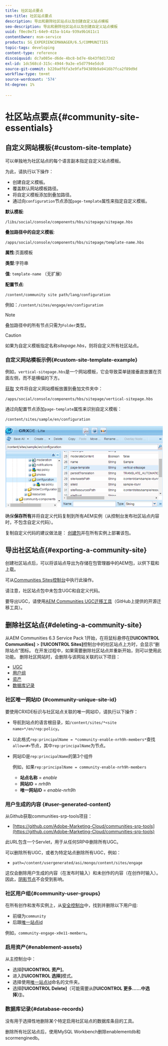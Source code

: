 ```yaml
---
title: 社区站点要点
seo-title: 社区站点要点
description: 导出和删除社区站点以及创建自定义站点模板
seo-description: 导出和删除社区站点以及创建自定义站点模板
uuid: f0ec0e71-64e9-415a-b14a-939a9b1611c1
contentOwner: msm-service
products: SG_EXPERIENCEMANAGER/6.5/COMMUNITIES
topic-tags: developing
content-type: reference
discoiquuid: dc7a085e-d6de-4bc8-bd7e-6b43f8d172d2
exl-id: 1dc568cd-315c-4944-9a3e-e5d7794e5dc0
source-git-commit: b220adf6fa3e9faf94389b9a9416b7fca2f89d9d
workflow-type: tm+mt
source-wordcount: '574'
ht-degree: 1%

---
```


# 社区站点要点{#community-site-essentials}

## 自定义网站模板{#custom-site-template}

可以单独地为社区站点的每个语言副本指定自定义站点模板。

为此，请执行以下操作：

* 创建自定义模板。
* 覆盖默认网站模板路径。
* 将自定义模板添加到叠加路径。
* 通过向`configuration`节点添加`page-template`属性来指定自定义模板。

**默认模板**:

`/libs/social/console/components/hbs/sitepage/sitepage.hbs`

**叠加路径中的自定义模板**:

`/apps/social/console/components/hbs/sitepage/template-name.hbs`

**属性**:页面模板

**类型**:字符串

**值**: `template-name` （无扩展）

**配置节点**:

`/content/community site path/lang/configuration`

例如：`/content/sites/engage/en/configuration`

>[!NOTE]
>
>叠加路径中的所有节点只需为`Folder`类型。

>[!CAUTION]
>
>如果为自定义模板指定名称&#x200B;*sitepage.hbs*，则将自定义所有社区站点。

### 自定义网站模板示例{#custom-site-template-example}

例如，`vertical-sitepage.hbs`是一个网站模板，它会导致菜单链接垂直放置在页面左侧，而不是横幅的下方。

[获取](assets/vertical-sitepage.hbs)
文件将自定义网站模板放置到叠加文件夹中：

`/apps/social/console/components/hbs/sitepage/vertical-sitepage.hbs`

通过向配置节点添加`page-template`属性来识别自定义模板：

`/content/sites/sample/en/configuration`

![crxde-siteconfiguration](assets/crxde-siteconfiguration.png)

确保&#x200B;**保存所有**&#x200B;并将自定义代码复制到所有AEM实例（从控制台发布社区站点内容时，不包含自定义代码）。

复制自定义代码的建议做法是： [创建包](../../help/sites-administering/package-manager.md#creating-a-new-package)并在所有实例上部署该包。

## 导出社区站点{#exporting-a-community-site}

创建社区站点后，可以将该站点导出为存储在包管理器中的AEM包，以供下载和上载。

可从[Communities Sites控制台](sites-console.md#exporting-the-site)中执行此操作。

请注意，社区站点包中未包含UGC和自定义代码。

要导出UGC，请使用[AEM Communities UGC迁移工具](https://github.com/Adobe-Marketing-Cloud/communities-ugc-migration)（GitHub上提供的开源迁移工具）。

## 删除社区站点{#deleting-a-community-site}

从AEM Communities 6.3 Service Pack 1开始，在将鼠标悬停在&#x200B;**[!UICONTROL Communities]** > **[!UICONTROL Sites]**&#x200B;控制台中的社区站点上方时，会显示“删除站点”图标。 在开发过程中，如果需要删除社区站点并重新开始，则可以使用此功能。 删除社区网站时，会删除与该网站关联的以下项目：

* [UGC](#user-generated-content)
* [用户组](#community-user-groups)
* [资产](#enablement-assets)
* [数据库记录](#database-records)

### 社区唯一网站ID {#community-unique-site-id}

要使用CRXDE标识与社区站点关联的唯一网站ID，请执行以下操作：

* 导航到站点的语言根目录，如`/content/sites/*<site name>*/en/rep:policy`。

* 以此格式`rep:principalName = *community-enable-nrh9h-members*`查找`allow<#>`节点，其中`rep:principalName`为节点。

* 网站ID是`rep:principalName`的第3个组件

   例如，如果`rep:principalName = community-enable-nrh9h-members`

   * **站点名称**  =  *enable*
   * **网站ID**  =  *nrh9h*
   * **唯一网站ID**  =  *enable-nrh9h*

### 用户生成的内容 {#user-generated-content}

从Github获取communities-srp-tools项目：

* [https://github.com/Adobe-Marketing-Cloud/communities-srp-tools](https://github.com/Adobe-Marketing-Cloud/communities-srp-tools)

此URL包含一个Servlet，用于从任何SRP中删除所有UGC。

可以删除所有UGC，或者为特定站点删除所有UGC，例如：

* `path=/content/usergenerated/asi/mongo/content/sites/engage`

这仅会删除用户生成的内容（在发布时输入）和未创作的内容（在创作时输入）。 因此，[阴影节点](srp.md#shadownodes)不会受到影响。

### 社区用户组{#community-user-groups}

在所有创作和发布实例上，从[安全控制台](../../help/sites-administering/security.md)中，找到并删除以下用户组[](users.md):

* 前缀为`community`
* 后跟[唯一站点id](#community-unique-site-id)

例如，`community-engage-x0e11-members`。

### 启用资产{#enablement-assets}

从主控制台中：

* 选择&#x200B;**[!UICONTROL 资产]**。
* 进入&#x200B;**[!UICONTROL 选择]**&#x200B;模式。
* 选择使用[唯一站点Id](#community-unique-site-id)命名的文件夹。
* 选择&#x200B;**[!UICONTROL Delete]**（可能需要从&#x200B;**[!UICONTROL 更多……中选择）]**)。

### 数据库记录{#database-records}

没有用于选择性地删除某个特定启用社区站点的数据库条目的工具。

删除所有社区站点后，使用MySQL Workbench删除enablementdb和scormenginedb。

